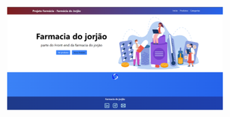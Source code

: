 <div>
  <img src="https://raw.githubusercontent.com/livehass/front-end-farmacia/main/src/assets/jorjao.png">
</div>
